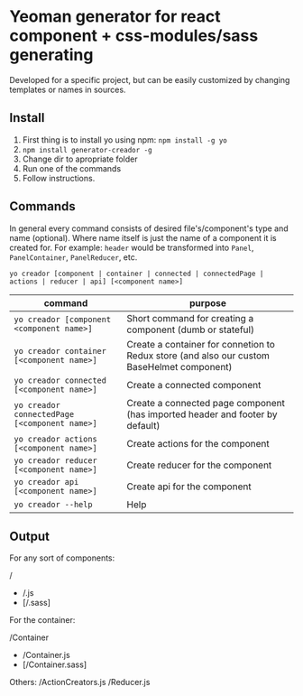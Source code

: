 # Yeoman generator for react component + css-modules/sass generating

Developed for a specific project, but can be easily customized by changing templates or names in sources.

## Install

1. First thing is to install yo using npm: `npm install -g yo`
1. `npm install generator-creador -g`
1. Change dir to apropriate folder
1. Run one of the commands
1. Follow instructions.

## Commands

In general every command consists of desired file's/component's type and name (optional). Where name itself is just the name of a component it is created for. For example: `header` would be transformed into `Panel`, `PanelContainer`, `PanelReducer`, etc.

`yo creador [component | container | connected | connectedPage | actions | reducer | api] [<component name>]`

| command | purpose |
|---------|---------|
| `yo creador [component <component name>]` | Short command for creating a component (dumb or stateful) |
| `yo creador container [<component name>]` | Create a container for connetion to Redux store (and also our custom BaseHelmet component) |
| `yo creador connected [<component name>]` | Create a connected component |
| `yo creador connectedPage [<component name>]` | Create a connected page component (has imported header and footer by default) |
| `yo creador actions [<component name>]` | Create actions for the component |
| `yo creador reducer [<component name>]` | Create reducer for the component |
| `yo creador api [<component name>]` | Create api for the component |
| `yo creador --help` | Help |

## Output

For any sort of components:

/<name>

- /<name>.js
- [/<name>.sass]

For the container:

/<name>Container

- /<name>Container.js
- [/<name>Container.sass]

Others:
/<name>ActionCreators.js
/<name>Reducer.js
